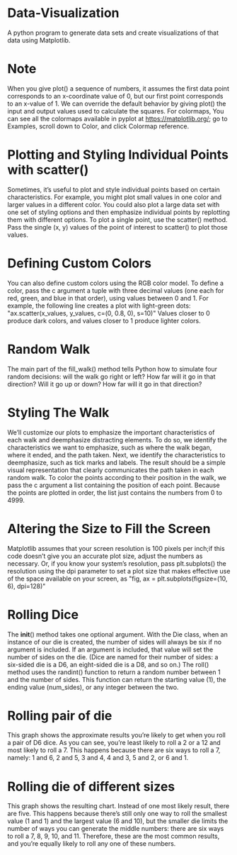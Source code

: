 # Data-Visualization
A python program to generate data sets and create visualizations of that data using Matplotlib.

# Note
When you give plot() a sequence of numbers, it assumes the first data point corresponds to an x-coordinate value of 0, but our first point corresponds to an x-value of 1. We can override the default behavior by giving plot() the input and output values used to calculate the squares.
For colormaps, You can see all the colormaps available in pyplot at https://matplotlib.org/; go to Examples, scroll down to Color, and click Colormap reference.

# Plotting and Styling Individual Points with scatter()
Sometimes, it’s useful to plot and style individual points based on certain characteristics. For example, you might plot small values in one color and larger values in a different color. You could also plot a large data set with one set of styling options and then emphasize individual points by replotting them with different options. To plot a single point, use the scatter() method. Pass the single (x, y) values of the point of interest to scatter() to plot those values.

# Defining Custom Colors
You can also define custom colors using the RGB color model. To define a color, pass the c argument a tuple with three decimal values (one each for red, green, and blue in that order), using values between 0 and 1. For example, the following line creates a plot with light-green dots:
"ax.scatter(x_values, y_values, c=(0, 0.8, 0), s=10)"
Values closer to 0 produce dark colors, and values closer to 1 produce lighter colors.

# Random Walk
The main part of the fill_walk() method tells Python how to simulate four random decisions: will the walk go right or left? How far will it go in that direction? Will it go up or down? How far will it go in that direction?

# Styling The Walk
We’ll customize our plots to emphasize the important characteristics of each walk and deemphasize distracting elements. To do so, we identify the characteristics we want to emphasize, such as where the walk began, where it ended, and the path taken. Next, we identify the characteristics to deemphasize, such as tick marks and labels. The result should be a simple visual representation that clearly communicates the path taken in each random walk. To color the points according to their position in the walk, we pass the c argument a list containing the position of each point. Because the points are plotted in order, the list just contains the numbers from 0 to 4999.

# Altering the Size to Fill the Screen
Matplotlib assumes that your screen resolution is 100 pixels per inch;if this code doesn’t give you an accurate plot size, adjust the numbers as necessary. Or, if you know your system’s resolution, pass plt.subplots() the resolution using the dpi parameter to set a plot size that makes effective use of the space available on your screen, as "fig, ax = plt.subplots(figsize=(10, 6), dpi=128)"

# Rolling Dice
The __init__() method takes one optional argument. With the Die class, when an instance of our die is created, the number of sides will always be six if no argument is included. If an argument is included, that value will set the number of sides on the die. (Dice are named for their number of sides: a six-sided die is a D6, an eight-sided die is a D8, and so on.) The roll() method uses the randint() function to return a random number
between 1 and the number of sides. This function can return the starting value (1), the ending value (num_sides), or any integer between the two.

# Rolling pair of die
This graph shows the approximate results you’re likely to get when you roll a pair of D6 dice. As you can see, you’re least likely to roll a 2 or a 12 and most likely to roll a 7. This happens because there are six ways to roll a 7, namely: 1 and 6, 2 and 5, 3 and 4, 4 and 3, 5 and 2, or 6 and 1.

# Rolling die of different sizes
This graph shows the resulting chart. Instead of one most likely result, there are five. This happens because there’s still only one way to roll the smallest value (1 and 1) and the largest value (6 and 10), but the smaller die limits the number of ways you can generate the middle numbers: there are six ways to roll a 7, 8, 9, 10, and 11. Therefore, these are the most common results, and you’re equally likely to roll any one of these numbers.